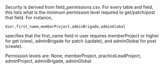 Security is derived from field_permissions.csv. For every table and field, this lists what is the minimum permission level required to get/patch/post that field. For instance,

```
User,first_name,memberProject,adminBrigade,adminGlobal
```

specifies that the first_name field in user requires memberProject or higher for get (view), adminBrigade for patch (update), and adminGlobal for post (create).

Permission levels are: None, memberProject, practiceLeadProject, adminProject, adminBrigade, adminGlobal
